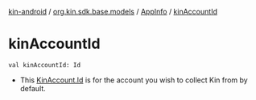 [kin-android](../../index.md) / [org.kin.sdk.base.models](../index.md) / [AppInfo](index.md) / [kinAccountId](./kin-account-id.md)

# kinAccountId

`val kinAccountId: Id`
* This [KinAccount.Id](../-kin-account/-id/index.md) is for the account you wish to collect Kin from by default.
